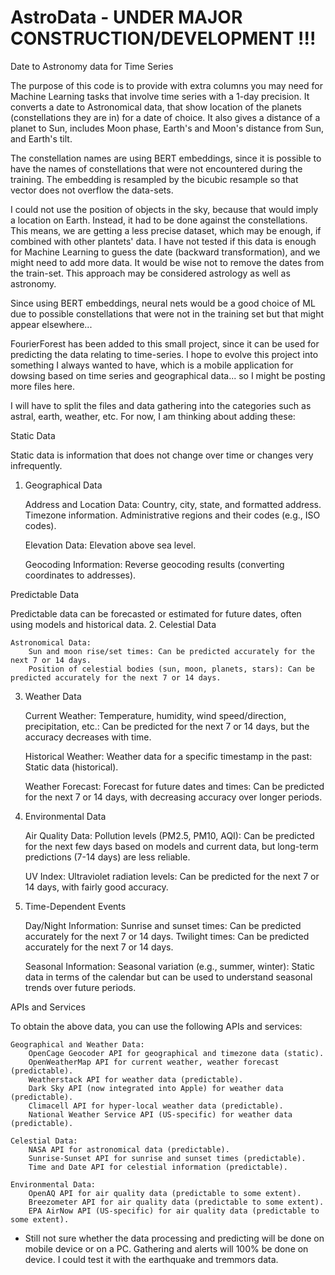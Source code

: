 # AstroData - UNDER MAJOR CONSTRUCTION/DEVELOPMENT !!!
Date to Astronomy data for Time Series

The purpose of this code is to provide with extra columns you may need for Machine Learning tasks that involve time series with a 1-day precision.
It converts a date to Astronomical data, that show location of the planets (constellations they are in) for a date of choice.
It also gives a distance of a planet to Sun, includes Moon phase, Earth's and Moon's distance from Sun, and Earth's tilt.

The constellation names are using BERT embeddings, since it is possible to have the names of constellations that were not encountered during the training. The embedding is resampled by the bicubic resample so that vector does not overflow the data-sets.

I could not use the position of objects in the sky, because that would imply a location on Earth. Instead, it had to be done against the constellations. This means, we are getting a less precise dataset, which may be enough, if combined with other plantets' data.
I have not tested if this data is enough for Machine Learning to guess the date (backward transformation), and we might need to add more data. It would be wise not to remove the dates from the train-set.
This approach may be considered astrology as well as astronomy.

Since using BERT embeddings, neural nets would be a good choice of ML due to possible constellations that were not in the training set but that might appear elsewhere...

FourierForest has been added to this small project, since it can be used for predicting the data relating to time-series. I hope to evolve this project into something I always wanted to have, which is a mobile application for dowsing based on time series and geographical data... so I might be posting more files here.

I will have to split the files and data gathering into the categories such as astral, earth, weather, etc. For now, I am thinking about adding these:

Static Data

Static data is information that does not change over time or changes very infrequently.
1. Geographical Data

    Address and Location Data:
        Country, city, state, and formatted address.
        Timezone information.
        Administrative regions and their codes (e.g., ISO codes).

    Elevation Data:
        Elevation above sea level.

    Geocoding Information:
        Reverse geocoding results (converting coordinates to addresses).

Predictable Data

Predictable data can be forecasted or estimated for future dates, often using models and historical data.
2. Celestial Data

    Astronomical Data:
        Sun and moon rise/set times: Can be predicted accurately for the next 7 or 14 days.
        Position of celestial bodies (sun, moon, planets, stars): Can be predicted accurately for the next 7 or 14 days.

3. Weather Data

    Current Weather:
        Temperature, humidity, wind speed/direction, precipitation, etc.: Can be predicted for the next 7 or 14 days, but the accuracy decreases with time.

    Historical Weather:
        Weather data for a specific timestamp in the past: Static data (historical).

    Weather Forecast:
        Forecast for future dates and times: Can be predicted for the next 7 or 14 days, with decreasing accuracy over longer periods.

4. Environmental Data

    Air Quality Data:
        Pollution levels (PM2.5, PM10, AQI): Can be predicted for the next few days based on models and current data, but long-term predictions (7-14 days) are less reliable.

    UV Index:
        Ultraviolet radiation levels: Can be predicted for the next 7 or 14 days, with fairly good accuracy.

5. Time-Dependent Events

    Day/Night Information:
        Sunrise and sunset times: Can be predicted accurately for the next 7 or 14 days.
        Twilight times: Can be predicted accurately for the next 7 or 14 days.

    Seasonal Information:
        Seasonal variation (e.g., summer, winter): Static data in terms of the calendar but can be used to understand seasonal trends over future periods.

APIs and Services

To obtain the above data, you can use the following APIs and services:

    Geographical and Weather Data:
        OpenCage Geocoder API for geographical and timezone data (static).
        OpenWeatherMap API for current weather, weather forecast (predictable).
        Weatherstack API for weather data (predictable).
        Dark Sky API (now integrated into Apple) for weather data (predictable).
        Climacell API for hyper-local weather data (predictable).
        National Weather Service API (US-specific) for weather data (predictable).

    Celestial Data:
        NASA API for astronomical data (predictable).
        Sunrise-Sunset API for sunrise and sunset times (predictable).
        Time and Date API for celestial information (predictable).

    Environmental Data:
        OpenAQ API for air quality data (predictable to some extent).
        Breezometer API for air quality data (predictable to some extent).
        EPA AirNow API (US-specific) for air quality data (predictable to some extent).


- Still not sure whether the data processing and predicting will be done on mobile device or on a PC. Gathering and alerts will 100% be done on device. I could test it with the earthquake and tremmors data.
